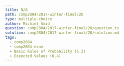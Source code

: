 ```yaml
---
title: N/A
path: comp2804/2017-winter-final/20
type: multiple-choice
author: Michiel Smid
question: comp2804/2017-winter-final/20/question.ts
solution: comp2804/2017-winter-final/20/solution.md
tags:
  - comp2804
  - comp2804-exam
  - Basic Rules of Probability (5.3)
  - Expected Values (6.4)
---
```

